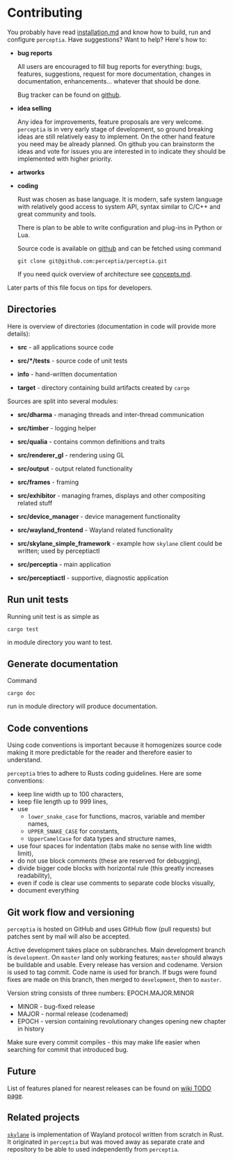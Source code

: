 Contributing
============

You probably have read [installation.md](./installation.md) and know how to build, run and configure
`perceptia`. Have suggestions? Want to help? Here's how to:

 * **bug reports**

   All users are encouraged to fill bug reports for everything: bugs, features, suggestions, request
   for more documentation, changes in documentation, enhancements... whatever that should be done.

   Bug tracker can be found on [github](https://github.com/perceptia/perceptia/issues).

 * **idea selling**

   Any idea for improvements, feature proposals are very welcome. `perceptia` is in very early stage
   of development, so ground breaking ideas are still relatively easy to implement. On the other
   hand feature you need may be already planned. On github you can brainstorm the ideas and vote for
   issues you are interested in to indicate they should be implemented with higher priority.

 * **artworks**

 * **coding**

   Rust was chosen as base language. It is modern, safe system language with relatively good access
   to system API, syntax similar to C/C++ and great community and tools.

   There is plan to be able to write configuration and plug-ins in Python or Lua.

   Source code is available on [github](https://github.com/perceptia/perceptia/) and can be fetched
   using command
   ```
   git clone git@github.com:perceptia/perceptia.git
   ```

   If you need quick overview of architecture see [concepts.md](./concepts.md).

Later parts of this file focus on tips for developers.

Directories
-----------

Here is overview of directories (documentation in code will provide more details):

 * **src** - all applications source code

 * **src/*/tests** - source code of unit tests

 * **info** - hand-written documentation

 * **target** - directory containing build artifacts created by `cargo`

Sources are split into several modules:

 * **src/dharma** - managing threads and inter-thread communication

 * **src/timber** - logging helper

 * **src/qualia** - contains common definitions and traits 

 * **src/renderer_gl** - rendering using GL

 * **src/output** - output related functionality

 * **src/frames** - framing

 * **src/exhibitor** - managing frames, displays and other compositing related stuff

 * **src/device_manager** - device management functionality

 * **src/wayland_frontend** - Wayland related functionality

 * **src/skylane_simple_framework** - example how `skylane` client could be written; used by
   perceptiactl

 * **src/perceptia** - main application

 * **src/perceptiactl** - supportive, diagnostic application

Run unit tests
--------------

Running unit test is as simple as
```
cargo test
```
in module directory you want to test.

Generate documentation
----------------------

Command
```
cargo doc
```
run in module directory will produce documentation.

Code conventions
----------------

Using code conventions is important because it homogenizes source code making it more predictable
for the reader and therefore easier to understand.

`perceptia` tries to adhere to Rusts coding guidelines. Here are some conventions:

 * keep line width up to 100 characters,
 * keep file length up to 999 lines,
 * use
   - `lower_snake_case` for functions, macros, variable and member names,
   - `UPPER_SNAKE_CASE` for constants,
   - `UpperCamelCase` for data types and structure names,
 * use four spaces for indentation (tabs make no sense with line width limit),
 * do not use block comments (these are reserved for debugging),
 * divide bigger code blocks with horizontal rule (this greatly increases readability),
 * even if code is clear use comments to separate code blocks visually,
 * document everything

Git work flow and versioning
----------------------------

`perceptia` is hosted on GitHub and uses GitHub flow (pull requests) but patches sent by mail will
also be accepted.

Active development takes place on subbranches. Main development branch is `development`. On `master`
land only working features; `master` should always be buildable and usable. Every release has
version and codename. Version is used to tag commit. Code name is used for branch. If bugs were
found fixes are made on this branch, then merged to `development`, then to `master`.

Version string consists of three numbers: EPOCH.MAJOR.MINOR
 * MINOR - bug-fixed release
 * MAJOR - normal release (codenamed)
 * EPOCH - version containing revolutionary changes opening new chapter in history

Make sure every commit compiles - this may make life easier when searching for commit that
introduced bug.

Future
------

List of features planed for nearest releases can be found on [wiki TODO
page](https://github.com/perceptia/perceptia/wiki/TODO).

Related projects
----------------

[`skylane`](https://github.com/perceptia/skylane) is implementation of Wayland protocol written from
scratch in Rust. It originated in `perceptia` but was moved away as separate crate and repository
to be able to used independently from `perceptia`.
